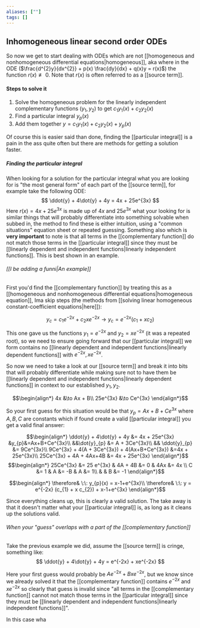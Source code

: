 ```yaml
---
aliases: [""]
tags: []
---
```


## Inhomogeneous linear second order ODEs

So now we get to start dealing with ODEs which are not [[homogeneous and nonhomogeneous differential equations|homogeneous]], aka where in the ODE ($\frac{d^{2}y}{dx^{2}} + p(x) \frac{dy}{dx} + q(x)y = r(x)$) the function $r(x) \not\equiv 0$. Note that $r(x)$ is often referred to as a [[source term]].


#### Steps to solve it

1) Solve the homogeneous problem for the linearly independent complementary functions ($y_{1},y_{2}$) to get $c_{1} y_{1}(x) + c_{2} y_{2}(x)$
2) Find a particular integral $y_{p}(x)$
3) Add them together $y = c_{1} y_{1}(x) + c_{2} y_{2}(x) + y_{p}(x)$

Of course this is easier said than done, finding the [[particular integral]] is a pain in the ass quite often but there are methods for getting a solution faster.

##### Finding the particular integral
When looking for a solution for the particular integral what you are looking for is "the most general form" of each part of the [[source term]], for example take the following ODE:
$$ \ddot{y} + 4\dot{y} + 4y = 4x + 25e^{3x} $$
Here $r(x)=4x + 25e^{3x}$ is made up of $4x$ and $25e^{3x}$ what your looking for is similar things that will probably differentiate into something solvable when subbed in, the method to find these is either intuition, using a "common situations" equation sheet or repeated guessing. Something also which is __very important__ to note is that all terms in the [[complementary function]] do not match those terms in the [[particular integral]] since they must be [[linearly dependent and independent functions|linearly independent functions]]. This is best shown in an example.

###### [[I be adding a funni|An example]]

First you'd find the [[complementary function]] by treating this as a [[homogeneous and nonhomogeneous differential equations|homogeneous equation]], Ima skip steps (the methods from [[solving linear homogeneous constant-coefficient equations|here]]):

$$ y_{c} = c_{1} e^{-2x} + c_{2} xe^{-2x} \to y_{c} = e^{-2x} (c_{1} + x c_{2}) $$

This one gave us the functions $y_{1}=e^{-2x}$ and $y_{2}=xe^{-2x}$ (it was a repeated root), so we need to ensure going forward that our [[particular integral]] we form contains no [[linearly dependent and independent functions|linearly dependent functions]] with $e^{-2x},xe^{-2x}$.

So now we need to take a look at our [[source term]] and break it into bits that will probably differentiate while making sure not to have them be [[linearly dependent and independent functions|linearly dependent functions]] in context to our established $y_{1},y_{2}$.

$$\begin{align*}
4x &\to Ax + B\\
25e^{3x} &\to Ce^{3x}
\end{align*}$$

So your first guess for this situation would be that $y_{p}=Ax+B+Ce^{3x}$ where $A,B,C$ are constants which if found create a valid [[particular integral]] you get a valid final answer:

$$\begin{align*}
\ddot{y} + 4\dot{y} + 4y &= 4x + 25e^{3x} &y_{p}&=Ax+B+Ce^{3x}\\
&&\dot{y}_{p} &= A + 3Ce^{3x}\\
&& \ddot{y}_{p} &= 9Ce^{3x}\\
9Ce^{3x} + 4(A + 3Ce^{3x}) + 4(Ax+B+Ce^{3x}) &=4x + 25e^{3x}\\
25Ce^{3x} + 4A + 4Ax+4B &= 4x + 25e^{3x}
\end{align*}$$
$$\begin{align*}
25Ce^{3x} &= 25 e^{3x} & 4A + 4B &= 0 & 4Ax &= 4x \\
C &= 1 & A &= -B & A &= 1\\
& & B &= -1
\end{align*}$$

$$\begin{align*}
\therefore& \:\: y_{p}(x) = x-1+e^{3x}\\
\therefore& \:\: y = e^{-2x} (c_{1} + x c_{2}) + x-1+e^{3x}
\end{align*}$$

Since everything cleans up, this is clearly a valid solution. The take away is that it doesn't matter what your [[particular integral]] is, as long as it cleans up the solutions valid. 

###### When your "guess" overlaps with a part of the [[complementary function]]

Take the previous example we did, assume the [[source term]] is cringe, something like:
$$ \ddot{y} + 4\dot{y} + 4y = e^{-2x} + xe^{-2x} $$

Here your first guess would probably be $Ae^{-2x}+Bxe^{-2x}$, but we know since we already solved it that the [[complementary function]] contains $e^{-2x}$ and $xe^{-2x}$ so clearly that guess is invalid since "all terms in the [[complementary function]] cannot not match those terms in the [[particular integral]] since they must be [[linearly dependent and independent functions|linearly independent functions]]".

In this case wha